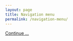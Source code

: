 ```yaml
---
layout: page
title: Navigation menu
permalink: /navigation-menu/
---
```





[Continue ...](/remove-redundant-green-screen-info/)
